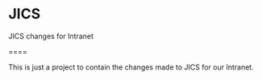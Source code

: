 JICS
====

JICS changes for Intranet

====

This is just a project to contain the changes made to JICS for our Intranet.
